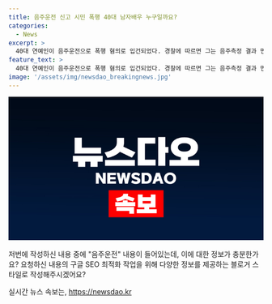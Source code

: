 ```yaml
---
title: 음주운전 신고 시민 폭행 40대 남자배우 누구일까요?
categories:
  - News
excerpt: >
  40대 연예인이 음주운전으로 폭행 혐의로 입건되었다. 경찰에 따르면 그는 음주측정 결과 면허 취소 수준의 알코올농도를 보였고, 신고자들과 시비가 붙어 폭행 혐의도 받았다. 해당 연예인은 음주운전은 인정하면서도 폭행을 부인하며 CCTV를 토대로 사건 경위를 조사 중이라고 밝혔다.
feature_text: >
  40대 연예인이 음주운전으로 폭행 혐의로 입건되었다. 경찰에 따르면 그는 음주측정 결과 면허 취소 수준의 알코올농도를 보였고, 신고자들과 시비가 붙어 폭행 혐의도 받았다. 해당 연예인은 음주운전은 인정하면서도 폭행을 부인하며 CCTV를 토대로 사건 경위를 조사 중이라고 밝혔다.
image: '/assets/img/newsdao_breakingnews.jpg'
---
```


<p><img src="/assets/img/newsdao_breakingnews.jpg" alt="ranknews 속보" /></p>

<p>저번에 작성하신 내용 중에 "음주운전" 내용이 들어있는데, 이에 대한 정보가 충분한가요? 요청하신 내용의 구글 SEO 최적화 작업을 위해 다양한 정보를 제공하는 블로거 스타일로 작성해주시겠어요?</p>
실시간 뉴스 속보는, <a href="https://newsdao.kr" rel="dofollow">https://newsdao.kr</a>


